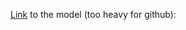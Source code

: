 [Link](https://www.dropbox.com/scl/fi/ovb15q41q0h4zcwwzx02q/masked_auto-wildfire-encoder.pt?rlkey=1ttrhwk1rn6eprn040ds2dnuh&st=1lwq2p0y&dl=0) to the model (too heavy for github):
